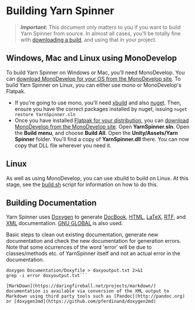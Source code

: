 # Building Yarn Spinner

> ***Important:*** This document only matters to you if you want to build Yarn Spinner from source. In almost all cases, you'll be totally fine with [downloading a build](https://github.com/thesecretlab/YarnSpinner/releases), and using that in your project.

## Windows, Mac and Linux using MonoDevelop

To build Yarn Spinner on Windows or Mac, you'll need MonoDevelop. You can [download MonoDevelop for your OS from the MonoDevelop site](http://www.monodevelop.com/download/).
To build Yarn Spinner on Linux, you can either use mono or MonoDevelop's Flatpak.
* If you're going to use mono, you'll need [xbuild](http://www.mono-project.com/docs/tools+libraries/tools/xbuild/) and also [nuget](http://www.nuget.org). Then, ensure you have the correct packages installed by nuget, issuing `nuget restore YarnSpinner.sln`
* Once you have installed [Flatpak for your distribution](http://flatpak.org/getting.html), you can [download MonoDevelop from the MonoDevelop site](http://www.monodevelop.com/download/linux/). Open **YarnSpinner.sln**. Open the **Build menu**, and choose **Build All**. Open the **Unity/Assets/Yarn Spinner** folder. You'll find a copy of **YarnSpinner.dll** there. You can now copy that DLL file wherever you need it.

## Linux
As well as using MonoDevelop, you can use xbuild to build on Linux. At this stage, see the [build.sh](../build.sh) script for information on how to do this.

## Building Documentation

Yarn Spinner uses [Doxygen](https://www.stack.nl/~dimitri/doxygen) to generate [DocBook](http://docbook.org/), [HTML](https://en.wikipedia.org/wiki/HTML), [LaTeX](https://www.latex-project.org/help/documentation/), [RTF](https://en.wikipedia.org/wiki/Rich_Text_Format), and [XML](https://en.wikipedia.org/wiki/XML) documentation. [GNU GLOBAL](https://www.gnu.org/software/global/) is also used.

Basic steps to clean out existing documentation, generate new documentation and check the new documentation for generation errors. Note that some ocurrences of the word 'error' will be due to classes/methods etc. of YarnSpinner itself and not an actual error in the documentation.

```rm -fr Documentation/{docbook,html,latex,rtf,xml}
doxygen Documentation/Doxyfile > doxyoutput.txt 2>&1
grep -i error doxyoutput.txt```

[MarkDown](https://daringfireball.net/projects/markdown/) documentation is available via conversion of the XML output to Markdown using third party tools such as [Pandoc](http://pandoc.org) or [doxygen2md](https://github.com/pferdinand/doxygen2md)

